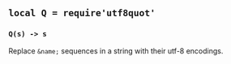 ## `local Q = require'utf8quot'`

### `Q(s) -> s`

Replace `&name;` sequences in a string with their utf-8 encodings.
